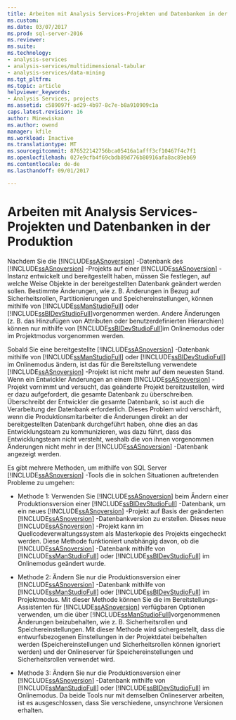 ```yaml
---
title: Arbeiten mit Analysis Services-Projekten und Datenbanken in der Produktion | Microsoft Docs
ms.custom: 
ms.date: 03/07/2017
ms.prod: sql-server-2016
ms.reviewer: 
ms.suite: 
ms.technology:
- analysis-services
- analysis-services/multidimensional-tabular
- analysis-services/data-mining
ms.tgt_pltfrm: 
ms.topic: article
helpviewer_keywords:
- Analysis Services, projects
ms.assetid: c589097f-ad29-4b97-8c7e-b8a910909c1a
caps.latest.revision: 16
author: Minewiskan
ms.author: owend
manager: kfile
ms.workload: Inactive
ms.translationtype: MT
ms.sourcegitcommit: 876522142756bca05416a1afff3cf10467f4c7f1
ms.openlocfilehash: 027e9cfb4f69cbdb89d776b80916afa8ac89eb69
ms.contentlocale: de-de
ms.lasthandoff: 09/01/2017

---
```

# <a name="work-with-analysis-services-projects-and-databases-in-production"></a>Arbeiten mit Analysis Services-Projekten und Datenbanken in der Produktion
  Nachdem Sie die [!INCLUDE[ssASnoversion](../../includes/ssasnoversion-md.md)] -Datenbank des [!INCLUDE[ssASnoversion](../../includes/ssasnoversion-md.md)] -Projekts auf einer [!INCLUDE[ssASnoversion](../../includes/ssasnoversion-md.md)] -Instanz entwickelt und bereitgestellt haben, müssen Sie festlegen, auf welche Weise Objekte in der bereitgestellten Datenbank geändert werden sollen. Bestimmte Änderungen, wie z. B. Änderungen in Bezug auf Sicherheitsrollen, Partitionierungen und Speichereinstellungen, können mithilfe von [!INCLUDE[ssManStudioFull](../../includes/ssmanstudiofull-md.md)] oder [!INCLUDE[ssBIDevStudioFull](../../includes/ssbidevstudiofull-md.md)]vorgenommen werden. Andere Änderungen (z. B. das Hinzufügen von Attributen oder benutzerdefinierten Hierarchien) können nur mithilfe von [!INCLUDE[ssBIDevStudioFull](../../includes/ssbidevstudiofull-md.md)]im Onlinemodus oder im Projektmodus vorgenommen werden.  
  
 Sobald Sie eine bereitgestellte [!INCLUDE[ssASnoversion](../../includes/ssasnoversion-md.md)] -Datenbank mithilfe von [!INCLUDE[ssManStudioFull](../../includes/ssmanstudiofull-md.md)] oder [!INCLUDE[ssBIDevStudioFull](../../includes/ssbidevstudiofull-md.md)] im Onlinemodus ändern, ist das für die Bereitstellung verwendete [!INCLUDE[ssASnoversion](../../includes/ssasnoversion-md.md)] -Projekt ist nicht mehr auf dem neuesten Stand. Wenn ein Entwickler Änderungen an einem [!INCLUDE[ssASnoversion](../../includes/ssasnoversion-md.md)] -Projekt vornimmt und versucht, das geänderte Projekt bereitzustellen, wird er dazu aufgefordert, die gesamte Datenbank zu überschreiben. Überschreibt der Entwickler die gesamte Datenbank, so ist auch die Verarbeitung der Datenbank erforderlich. Dieses Problem wird verschärft, wenn die Produktionsmitarbeiter die Änderungen direkt an der bereitgestellten Datenbank durchgeführt haben, ohne dies an das Entwicklungsteam zu kommunizieren, was dazu führt, dass das Entwicklungsteam nicht versteht, weshalb die von ihnen vorgenommen Änderungen nicht mehr in der [!INCLUDE[ssASnoversion](../../includes/ssasnoversion-md.md)] -Datenbank angezeigt werden.  
  
 Es gibt mehrere Methoden, um mithilfe von SQL Server [!INCLUDE[ssASnoversion](../../includes/ssasnoversion-md.md)] -Tools die in solchen Situationen auftretenden Probleme zu umgehen:  
  
-   Methode 1: Verwenden Sie [!INCLUDE[ssASnoversion](../../includes/ssasnoversion-md.md)] beim Ändern einer Produktionsversion einer [!INCLUDE[ssBIDevStudioFull](../../includes/ssbidevstudiofull-md.md)] -Datenbank, um ein neues [!INCLUDE[ssASnoversion](../../includes/ssasnoversion-md.md)] -Projekt auf Basis der geänderten [!INCLUDE[ssASnoversion](../../includes/ssasnoversion-md.md)] -Datenbankversion zu erstellen. Dieses neue [!INCLUDE[ssASnoversion](../../includes/ssasnoversion-md.md)] -Projekt kann im Quellcodeverwaltungssystem als Masterkopie des Projekts eingecheckt werden. Diese Methode funktioniert unabhängig davon, ob die [!INCLUDE[ssASnoversion](../../includes/ssasnoversion-md.md)] -Datenbank mithilfe von [!INCLUDE[ssManStudioFull](../../includes/ssmanstudiofull-md.md)] oder [!INCLUDE[ssBIDevStudioFull](../../includes/ssbidevstudiofull-md.md)] im Onlinemodus geändert wurde.  
  
-   Methode 2: Ändern Sie nur die Produktionsversion einer [!INCLUDE[ssASnoversion](../../includes/ssasnoversion-md.md)] -Datenbank mithilfe von [!INCLUDE[ssManStudioFull](../../includes/ssmanstudiofull-md.md)] oder [!INCLUDE[ssBIDevStudioFull](../../includes/ssbidevstudiofull-md.md)] im Projektmodus. Mit dieser Methode können Sie die im Bereitstellungs-Assistenten für [!INCLUDE[ssASnoversion](../../includes/ssasnoversion-md.md)] verfügbaren Optionen verwenden, um die über [!INCLUDE[ssManStudioFull](../../includes/ssmanstudiofull-md.md)]vorgenommenen Änderungen beizubehalten, wie z. B. Sicherheitsrollen und Speichereinstellungen. Mit dieser Methode wird sichergestellt, dass die entwurfsbezogenen Einstellungen in der Projektdatei beibehalten werden (Speichereinstellungen und Sicherheitsrollen können ignoriert werden) und der Onlineserver für Speichereinstellungen und Sicherheitsrollen verwendet wird.  
  
-   Methode 3: Ändern Sie nur die Produktionsversion einer [!INCLUDE[ssASnoversion](../../includes/ssasnoversion-md.md)] -Datenbank mithilfe von [!INCLUDE[ssManStudioFull](../../includes/ssmanstudiofull-md.md)] oder [!INCLUDE[ssBIDevStudioFull](../../includes/ssbidevstudiofull-md.md)] im Onlinemodus. Da beide Tools nur mit demselben Onlineserver arbeiten, ist es ausgeschlossen, dass Sie verschiedene, unsynchrone Versionen erhalten.  
  
  

